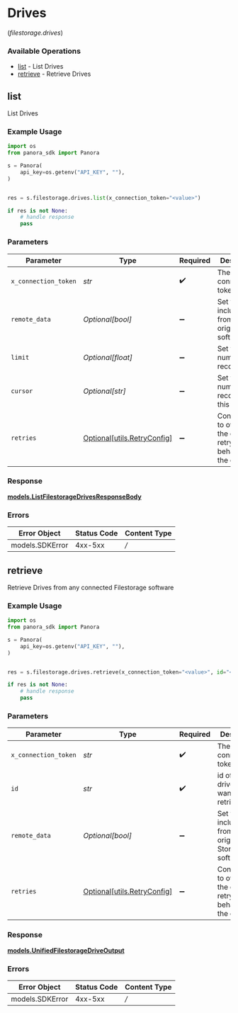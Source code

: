 # Drives
(*filestorage.drives*)

### Available Operations

* [list](#list) - List  Drives
* [retrieve](#retrieve) - Retrieve Drives

## list

List  Drives

### Example Usage

```python
import os
from panora_sdk import Panora

s = Panora(
    api_key=os.getenv("API_KEY", ""),
)


res = s.filestorage.drives.list(x_connection_token="<value>")

if res is not None:
    # handle response
    pass

```

### Parameters

| Parameter                                                           | Type                                                                | Required                                                            | Description                                                         |
| ------------------------------------------------------------------- | ------------------------------------------------------------------- | ------------------------------------------------------------------- | ------------------------------------------------------------------- |
| `x_connection_token`                                                | *str*                                                               | :heavy_check_mark:                                                  | The connection token                                                |
| `remote_data`                                                       | *Optional[bool]*                                                    | :heavy_minus_sign:                                                  | Set to true to include data from the original software.             |
| `limit`                                                             | *Optional[float]*                                                   | :heavy_minus_sign:                                                  | Set to get the number of records.                                   |
| `cursor`                                                            | *Optional[str]*                                                     | :heavy_minus_sign:                                                  | Set to get the number of records after this cursor.                 |
| `retries`                                                           | [Optional[utils.RetryConfig]](../../models/utils/retryconfig.md)    | :heavy_minus_sign:                                                  | Configuration to override the default retry behavior of the client. |


### Response

**[models.ListFilestorageDrivesResponseBody](../../models/listfilestoragedrivesresponsebody.md)**
### Errors

| Error Object    | Status Code     | Content Type    |
| --------------- | --------------- | --------------- |
| models.SDKError | 4xx-5xx         | */*             |

## retrieve

Retrieve Drives from any connected Filestorage software

### Example Usage

```python
import os
from panora_sdk import Panora

s = Panora(
    api_key=os.getenv("API_KEY", ""),
)


res = s.filestorage.drives.retrieve(x_connection_token="<value>", id="<value>")

if res is not None:
    # handle response
    pass

```

### Parameters

| Parameter                                                            | Type                                                                 | Required                                                             | Description                                                          |
| -------------------------------------------------------------------- | -------------------------------------------------------------------- | -------------------------------------------------------------------- | -------------------------------------------------------------------- |
| `x_connection_token`                                                 | *str*                                                                | :heavy_check_mark:                                                   | The connection token                                                 |
| `id`                                                                 | *str*                                                                | :heavy_check_mark:                                                   | id of the drive you want to retrieve.                                |
| `remote_data`                                                        | *Optional[bool]*                                                     | :heavy_minus_sign:                                                   | Set to true to include data from the original File Storage software. |
| `retries`                                                            | [Optional[utils.RetryConfig]](../../models/utils/retryconfig.md)     | :heavy_minus_sign:                                                   | Configuration to override the default retry behavior of the client.  |


### Response

**[models.UnifiedFilestorageDriveOutput](../../models/unifiedfilestoragedriveoutput.md)**
### Errors

| Error Object    | Status Code     | Content Type    |
| --------------- | --------------- | --------------- |
| models.SDKError | 4xx-5xx         | */*             |
